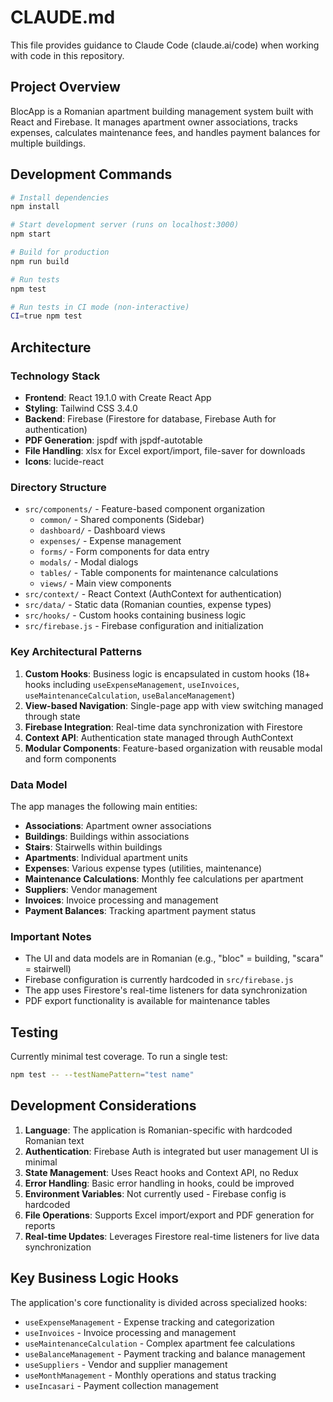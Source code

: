 # CLAUDE.md

This file provides guidance to Claude Code (claude.ai/code) when working with code in this repository.

## Project Overview

BlocApp is a Romanian apartment building management system built with React and Firebase. It manages apartment owner associations, tracks expenses, calculates maintenance fees, and handles payment balances for multiple buildings.

## Development Commands

```bash
# Install dependencies
npm install

# Start development server (runs on localhost:3000)
npm start

# Build for production
npm run build

# Run tests
npm test

# Run tests in CI mode (non-interactive)
CI=true npm test
```

## Architecture

### Technology Stack
- **Frontend**: React 19.1.0 with Create React App
- **Styling**: Tailwind CSS 3.4.0
- **Backend**: Firebase (Firestore for database, Firebase Auth for authentication)
- **PDF Generation**: jspdf with jspdf-autotable
- **File Handling**: xlsx for Excel export/import, file-saver for downloads
- **Icons**: lucide-react

### Directory Structure
- `src/components/` - Feature-based component organization
  - `common/` - Shared components (Sidebar)
  - `dashboard/` - Dashboard views
  - `expenses/` - Expense management
  - `forms/` - Form components for data entry
  - `modals/` - Modal dialogs
  - `tables/` - Table components for maintenance calculations
  - `views/` - Main view components
- `src/context/` - React Context (AuthContext for authentication)
- `src/data/` - Static data (Romanian counties, expense types)
- `src/hooks/` - Custom hooks containing business logic
- `src/firebase.js` - Firebase configuration and initialization

### Key Architectural Patterns
1. **Custom Hooks**: Business logic is encapsulated in custom hooks (18+ hooks including `useExpenseManagement`, `useInvoices`, `useMaintenanceCalculation`, `useBalanceManagement`)
2. **View-based Navigation**: Single-page app with view switching managed through state
3. **Firebase Integration**: Real-time data synchronization with Firestore
4. **Context API**: Authentication state managed through AuthContext
5. **Modular Components**: Feature-based organization with reusable modal and form components

### Data Model
The app manages the following main entities:
- **Associations**: Apartment owner associations
- **Buildings**: Buildings within associations
- **Stairs**: Stairwells within buildings
- **Apartments**: Individual apartment units
- **Expenses**: Various expense types (utilities, maintenance)
- **Maintenance Calculations**: Monthly fee calculations per apartment
- **Suppliers**: Vendor management
- **Invoices**: Invoice processing and management
- **Payment Balances**: Tracking apartment payment status

### Important Notes
- The UI and data models are in Romanian (e.g., "bloc" = building, "scara" = stairwell)
- Firebase configuration is currently hardcoded in `src/firebase.js`
- The app uses Firestore's real-time listeners for data synchronization
- PDF export functionality is available for maintenance tables

## Testing

Currently minimal test coverage. To run a single test:
```bash
npm test -- --testNamePattern="test name"
```

## Development Considerations

1. **Language**: The application is Romanian-specific with hardcoded Romanian text
2. **Authentication**: Firebase Auth is integrated but user management UI is minimal
3. **State Management**: Uses React hooks and Context API, no Redux
4. **Error Handling**: Basic error handling in hooks, could be improved
5. **Environment Variables**: Not currently used - Firebase config is hardcoded
6. **File Operations**: Supports Excel import/export and PDF generation for reports
7. **Real-time Updates**: Leverages Firestore real-time listeners for live data synchronization

## Key Business Logic Hooks

The application's core functionality is divided across specialized hooks:
- `useExpenseManagement` - Expense tracking and categorization
- `useInvoices` - Invoice processing and management
- `useMaintenanceCalculation` - Complex apartment fee calculations
- `useBalanceManagement` - Payment tracking and balance management
- `useSuppliers` - Vendor and supplier management
- `useMonthManagement` - Monthly operations and status tracking
- `useIncasari` - Payment collection management